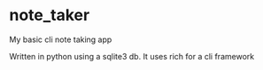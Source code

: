 # note_taker

My basic cli note taking app

Written in python using a sqlite3 db. It uses rich for a cli framework